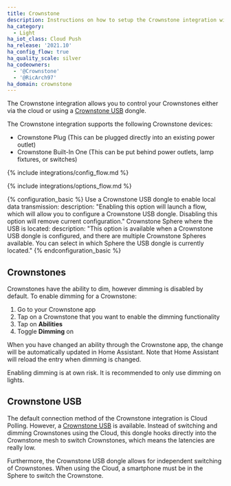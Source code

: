 ```yaml
---
title: Crownstone
description: Instructions on how to setup the Crownstone integration within Home Assistant.
ha_category:
  - Light
ha_iot_class: Cloud Push  
ha_release: '2021.10'
ha_config_flow: true
ha_quality_scale: silver
ha_codeowners:
  - '@Crownstone'
  - '@RicArch97'
ha_domain: crownstone
---
```


The Crownstone integration allows you to control your Crownstones either via the cloud or using a [Crownstone USB](#crownstone-usb) dongle.

The Crownstone integration supports the following Crownstone devices:

- Crownstone Plug (This can be plugged directly into an existing power outlet)
- Crownstone Built-In One (This can be put behind power outlets, lamp fixtures, or switches)

{% include integrations/config_flow.md %}

{% include integrations/options_flow.md %}

{% configuration_basic %}
Use a Crownstone USB dongle to enable local data transmission:
  description: "Enabling this option will launch a flow, which will allow you to configure a Crownstone USB dongle. Disabling this option will remove current configuration."
Crownstone Sphere where the USB is located:
  description: "This option is available when a Crownstone USB dongle is configured, and there are multiple Crownstone Spheres available. You can select in which Sphere the USB dongle is currently located."
{% endconfiguration_basic %}

## Crownstones

Crownstones have the ability to dim, however dimming is disabled by default. To enable dimming for a Crownstone:

1. Go to your Crownstone app
2. Tap on a Crownstone that you want to enable the dimming functionality
3. Tap on **Abilities**
4. Toggle **Dimming** on

When you have changed an ability through the Crownstone app, the change will be automatically updated in Home Assistant. Note that Home Assistant will reload the entry when dimming is changed.

Enabling dimming is at own risk. It is recommended to only use dimming on lights.

## Crownstone USB

The default connection method of the Crownstone integration is Cloud Polling. However, a [Crownstone USB](https://shop.crownstone.rocks/products/crownstone-usb-dongle) is available. Instead of switching and dimming Crownstones using the Cloud, this dongle hooks directly into the Crownstone mesh to switch Crownstones, which means the latencies are really low.

Furthermore, the Crownstone USB dongle allows for independent switching of Crownstones. When using the Cloud, a smartphone must be in
the Sphere to switch the Crownstone.
